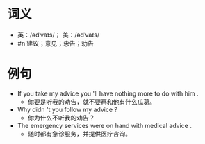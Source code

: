 # 词义
- 英：/ədˈvaɪs/； 美：/ədˈvaɪs/
- #n 建议；意见；忠告；劝告
# 例句
- If you take my advice you 'll have nothing more to do with him .
	- 你要是听我的劝告，就不要再和他有什么瓜葛。
- Why didn 't you follow my advice ?
	- 你为什么不听我的劝告？
- The emergency services were on hand with medical advice .
	- 随时都有急诊服务，并提供医疗咨询。
